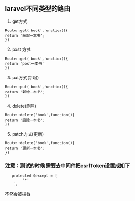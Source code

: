 ## laravel不同类型的路由

1. get方式

```
Route::get('book',function(){
return '获取一本书';
})
```

2. post 方式

```
Route::get('book',function(){
return 'post一本书';
})
```

3. put方式(新增)

```
Route::put('book',function(){
return '新增一本书';
})
```

4. delete(删除)

```
Route::delete('book',function(){
return '删除一本书';
})
```

5. patch方式(更新)

```
Route::delete('book',function(){
return '更新一本书';
})
```

### 注意：测试的时候 需要去中间件把csrfToken设置成如下

```
   protected $except = [
        '*'
    ];
```

不然会被拦截